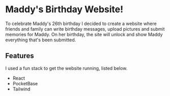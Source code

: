 # Maddy's Birthday Website!
To celebrate Maddy's 26th birthday I decided to create a website where friends and family can write birthday messages, upload pictures and submit memories for Maddy. On her birthday, the site will unlock and show Maddy everything that's been submitted.

## Features
I used a fun stack to get the website running, listed below.
- React
- PocketBase
- Tailwind
